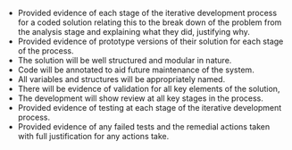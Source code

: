 * Provided evidence of each stage of the iterative development process for a coded solution relating this to the break down of the problem from the analysis stage and explaining what they did, justifying why.
* Provided evidence of prototype versions of their solution for each stage of the process.
* The solution will be well structured and modular in nature.
* Code will be annotated to aid future maintenance of the system.
* All variables and structures will be appropriately named.
* There will be evidence of validation for all key elements of the solution,
* The development will show review at all key stages in the process.
* Provided evidence of testing at each stage of the iterative development process.
* Provided evidence of any failed tests and the remedial actions taken with full justification for any actions take.